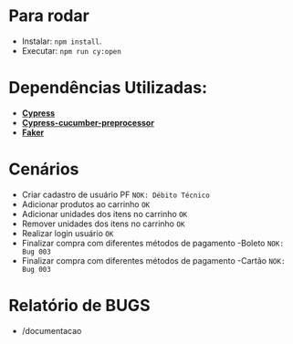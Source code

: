 # Para rodar

  * Instalar: `npm install`.
  * Executar: `npm run cy:open`

# Dependências Utilizadas:

  * [**Cypress**](https://www.cypress.io/)
  * [**Cypress-cucumber-preprocessor**](https://github.com/TheBrainFamily/cypress-cucumber-preprocessor)
  * [**Faker**](https://www.npmjs.com/package/faker)

# Cenários

  * Criar cadastro de usuário PF `NOK: Débito Técnico` 
  * Adicionar produtos ao carrinho `OK`
  * Adicionar unidades dos itens no carrinho `OK`
  * Remover unidades dos itens no carrinho `OK`
  * Realizar login usuário `OK`
  * Finalizar compra com diferentes métodos de pagamento -Boleto `NOK: Bug 003`
  * Finalizar compra com diferentes métodos de pagamento -Cartão `NOK: Bug 003`
  
# Relatório de BUGS

  * /documentacao